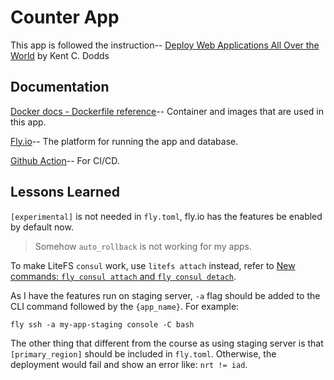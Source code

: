 
# Counter App

This app is followed the instruction-- [Deploy Web Applications All Over the World](https://www.epicweb.dev/tutorials/deploy-web-applications) by Kent C. Dodds


## Documentation

[Docker docs - Dockerfile reference](https://docs.docker.com/engine/reference/builder/)-- Container and images that are used in this app.

[Fly.io](https://fly.io/)-- The platform for running the app and database.

[Github Action](https://docs.github.com/en/actions)-- For CI/CD.


## Lessons Learned

`[experimental]` is not needed in `fly.toml`, fly.io has the features be enabled by default now.

> Somehow `auto_rollback` is not working for my apps.

To make LiteFS `consul` work, use `litefs attach` instead, refer to [New commands: `fly consul attach` and `fly consul detach`](https://community.fly.io/t/new-commands-fly-consul-attach-and-fly-consul-detach/12418).

As I have the features run on staging server, `-a` flag should be added to the CLI command followed by the `{app_name}`. For example:

`fly ssh -a my-app-staging console -C bash`

The other thing that different from the course as using staging server is that `[primary_region]` should be included in `fly.toml`. Otherwise, the deployment would fail and show an error like: `nrt != iad`.
